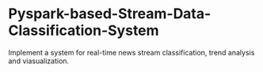 # Pyspark-based-Stream-Data-Classification-System
Implement a system for real-time news stream classification, trend analysis and viasualization.
